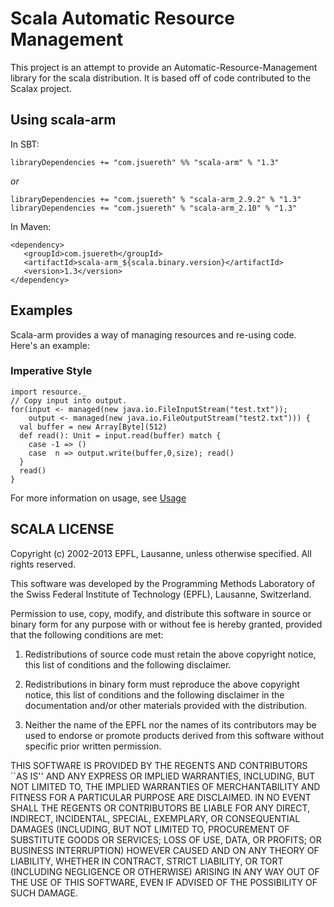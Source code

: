 # Scala Automatic Resource Management

This project is an attempt to provide an Automatic-Resource-Management library for the scala distribution.  It is based off of code contributed to the Scalax project.

## Using scala-arm

In SBT:

    libraryDependencies += "com.jsuereth" %% "scala-arm" % "1.3"

*or*

    libraryDependencies += "com.jsuereth" % "scala-arm_2.9.2" % "1.3"
    libraryDependencies += "com.jsuereth" % "scala-arm_2.10" % "1.3"

In Maven:

    <dependency>
       <groupId>com.jsuereth</groupId>
       <artifactId>scala-arm_${scala.binary.version}</artifactId>
       <version>1.3</version>
    </dependency>


## Examples

Scala-arm provides a way of managing resources and re-using code.  Here's an example:

### Imperative Style
    
    import resource._
    // Copy input into output.
    for(input <- managed(new java.io.FileInputStream("test.txt"));
        output <- managed(new java.io.FileOutputStream("test2.txt"))) {
      val buffer = new Array[Byte](512)
      def read(): Unit = input.read(buffer) match {
        case -1 => ()
        case  n => output.write(buffer,0,size); read()
      }
      read()
    }

For more information on usage, see [Usage](http://jsuereth.com/scala-arm/usage.html)

## SCALA LICENSE

Copyright (c) 2002-2013 EPFL, Lausanne, unless otherwise specified.
All rights reserved.

This software was developed by the Programming Methods Laboratory of the
Swiss Federal Institute of Technology (EPFL), Lausanne, Switzerland.

Permission to use, copy, modify, and distribute this software in source
or binary form for any purpose with or without fee is hereby granted,
provided that the following conditions are met:

   1. Redistributions of source code must retain the above copyright
      notice, this list of conditions and the following disclaimer.

   2. Redistributions in binary form must reproduce the above copyright
      notice, this list of conditions and the following disclaimer in the
      documentation and/or other materials provided with the distribution.

   3. Neither the name of the EPFL nor the names of its contributors
      may be used to endorse or promote products derived from this
      software without specific prior written permission.


THIS SOFTWARE IS PROVIDED BY THE REGENTS AND CONTRIBUTORS ``AS IS'' AND
ANY EXPRESS OR IMPLIED WARRANTIES, INCLUDING, BUT NOT LIMITED TO, THE
IMPLIED WARRANTIES OF MERCHANTABILITY AND FITNESS FOR A PARTICULAR PURPOSE
ARE DISCLAIMED. IN NO EVENT SHALL THE REGENTS OR CONTRIBUTORS BE LIABLE
FOR ANY DIRECT, INDIRECT, INCIDENTAL, SPECIAL, EXEMPLARY, OR CONSEQUENTIAL
DAMAGES (INCLUDING, BUT NOT LIMITED TO, PROCUREMENT OF SUBSTITUTE GOODS OR
SERVICES; LOSS OF USE, DATA, OR PROFITS; OR BUSINESS INTERRUPTION) HOWEVER
CAUSED AND ON ANY THEORY OF LIABILITY, WHETHER IN CONTRACT, STRICT
LIABILITY, OR TORT (INCLUDING NEGLIGENCE OR OTHERWISE) ARISING IN ANY WAY
OUT OF THE USE OF THIS SOFTWARE, EVEN IF ADVISED OF THE POSSIBILITY OF
SUCH DAMAGE.
